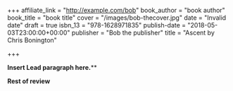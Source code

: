 +++
affiliate_link = "http://example.com/bob"
book_author = "book author"
book_title = "book title"
cover = "/images/bob-thecover.jpg"
date = "Invalid date"
draft = true
isbn_13 = "978-1628971835"
publish-date = "2018-05-03T23:00:00+00:00"
publisher = "Bob the publisher"
title = "Ascent by Chris Bonington"

+++


**Insert Lead paragraph here.****

**Rest of review**
